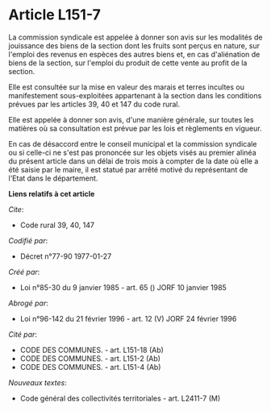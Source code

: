 # Article L151-7

La commission syndicale est appelée à donner son avis sur les modalités de jouissance des biens de la section dont les fruits
sont perçus en nature, sur l'emploi des revenus en espèces des autres biens et, en cas d'aliénation de biens de la section,
sur l'emploi du produit de cette vente au profit de la section.

Elle est consultée sur la mise en valeur des marais et terres incultes ou manifestement sous-exploitées appartenant à la
section dans les conditions prévues par les articles 39, 40 et 147 du code rural.

Elle est appelée à donner son avis, d'une manière générale, sur toutes les matières où sa consultation est prévue par les
lois et règlements en vigueur.

En cas de désaccord entre le conseil municipal et la commission syndicale ou si celle-ci ne s'est pas prononcée sur les
objets visés au premier alinéa du présent article dans un délai de trois mois à compter de la date où elle a été saisie par
le maire, il est statué par arrêté motivé du représentant de l'Etat dans le département.

**Liens relatifs à cet article**

_Cite_:

  - Code rural 39, 40, 147

_Codifié par_:

  - Décret n°77-90 1977-01-27

_Créé par_:

  - Loi n°85-30 du 9 janvier 1985 - art. 65 () JORF 10 janvier 1985

_Abrogé par_:

  - Loi n°96-142 du 21 février 1996 - art. 12 (V) JORF 24 février 1996

_Cité par_:

  - CODE DES COMMUNES. - art. L151-18 (Ab)
  - CODE DES COMMUNES. - art. L151-2 (Ab)
  - CODE DES COMMUNES. - art. L151-4 (Ab)

_Nouveaux textes_:

  - Code général des collectivités territoriales - art. L2411-7 (M)
